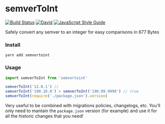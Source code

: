 # semverToInt

[![Build Status](https://travis-ci.org/sospedra/semvertoint.svg?branch=master)](https://travis-ci.org/sospedra/semvertoint)
[![David](https://img.shields.io/david/sospedra/semvertoint.svg)]()
[![JavaScript Style Guide](https://img.shields.io/badge/code_style-standard-brightgreen.svg)](https://standardjs.com)

Safely convert any semver to an integer for easy comparisons in 677 Bytes

### Install

`yarn add semvertoint`

### Usage

```js
import semverToInt from 'semvertoint'

semverToInt('12.0.1') //
semverToInt('190.10.0') > semverToInt('190.09.9999') // true
semverToInt(require('./package.json').version)
```

Very useful to be combined with migrations policies, changelogs, etc.
You'll only need to mantain the `package.json` version (for example) and use it for all the historic changes that you need!

